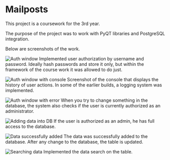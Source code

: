 
# Mailposts 

This project is a coursework for the 3rd year. 

The purpose of the project was to work with PyQT libraries and PostgreSQL integration.

Below are screenshots of the work.

![Auth window](https://i.imgur.com/OTQcnRc.png)
Implemented user authorization by username and password.
Ideally hash passwords and store it only, 
but within the framework of the course work it was allowed to do just.


![Auth window with console](https://i.imgur.com/y6bNFDZ.png)
Screenshot of the console that displays the history of user actions. 
In some of the earlier builds, a logging system was implemented.

![Auth window with error](https://i.imgur.com/vTLf9j7.png)
When you try to change something in the database, the system also checks 
if the user is currently authorized as an administrator.

![Adding data into DB](https://i.imgur.com/g4fJBRs.png)
If the user is authorized as an admin, he has full access to the database.

![Data successfully added](https://i.imgur.com/x1X3fkv.png)
The data was successfully added to the database. 
After any change to the database, the table is updated.

![Searching data](https://i.imgur.com/G5UtRC9.png)
Implemented the data search on the table.



